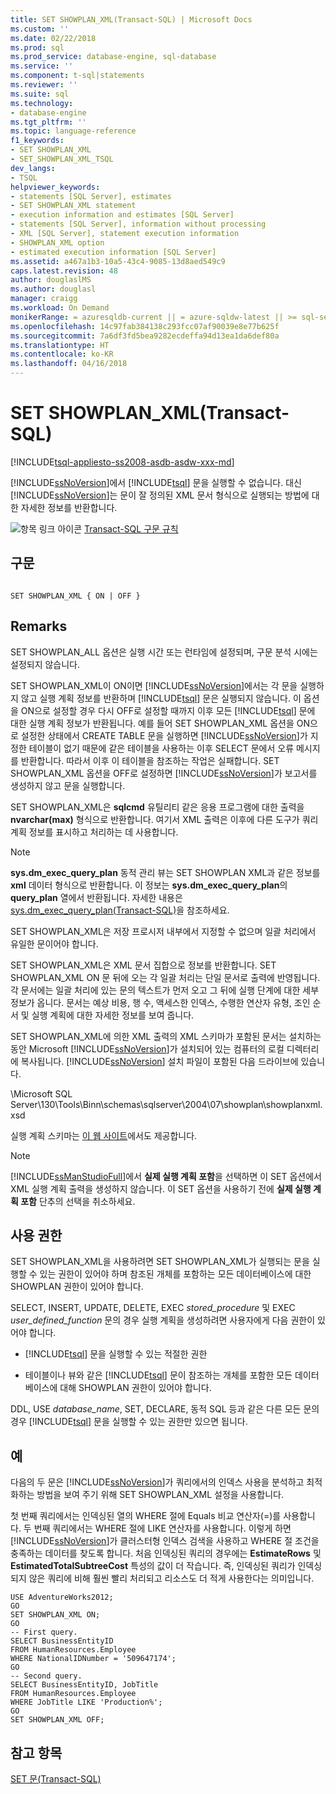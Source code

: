 ```yaml
---
title: SET SHOWPLAN_XML(Transact-SQL) | Microsoft Docs
ms.custom: ''
ms.date: 02/22/2018
ms.prod: sql
ms.prod_service: database-engine, sql-database
ms.service: ''
ms.component: t-sql|statements
ms.reviewer: ''
ms.suite: sql
ms.technology:
- database-engine
ms.tgt_pltfrm: ''
ms.topic: language-reference
f1_keywords:
- SET SHOWPLAN_XML
- SET_SHOWPLAN_XML_TSQL
dev_langs:
- TSQL
helpviewer_keywords:
- statements [SQL Server], estimates
- SET SHOWPLAN_XML statement
- execution information and estimates [SQL Server]
- statements [SQL Server], information without processing
- XML [SQL Server], statement execution information
- SHOWPLAN_XML option
- estimated execution information [SQL Server]
ms.assetid: a467a1b3-10a5-43c4-9085-13d8aed549c9
caps.latest.revision: 48
author: douglaslMS
ms.author: douglasl
manager: craigg
ms.workload: On Demand
monikerRange: = azuresqldb-current || = azure-sqldw-latest || >= sql-server-2016 || = sqlallproducts-allversions
ms.openlocfilehash: 14c97fab384138c293fcc07af90039e8e77b625f
ms.sourcegitcommit: 7a6df3fd5bea9282ecdeffa94d13ea1da6def80a
ms.translationtype: HT
ms.contentlocale: ko-KR
ms.lasthandoff: 04/16/2018
---
```

# <a name="set-showplanxml-transact-sql"></a>SET SHOWPLAN_XML(Transact-SQL)
[!INCLUDE[tsql-appliesto-ss2008-asdb-asdw-xxx-md](../../includes/tsql-appliesto-ss2008-asdb-asdw-xxx-md.md)]

  [!INCLUDE[ssNoVersion](../../includes/ssnoversion-md.md)]에서 [!INCLUDE[tsql](../../includes/tsql-md.md)] 문을 실행할 수 없습니다. 대신 [!INCLUDE[ssNoVersion](../../includes/ssnoversion-md.md)]는 문이 잘 정의된 XML 문서 형식으로 실행되는 방법에 대한 자세한 정보를 반환합니다.  
 
 ![항목 링크 아이콘](../../database-engine/configure-windows/media/topic-link.gif "항목 링크 아이콘") [Transact-SQL 구문 규칙](../../t-sql/language-elements/transact-sql-syntax-conventions-transact-sql.md)  
  
## <a name="syntax"></a>구문
  
```  
  
SET SHOWPLAN_XML { ON | OFF }  
```  
  
## <a name="remarks"></a>Remarks  
 SET SHOWPLAN_ALL 옵션은 실행 시간 또는 런타임에 설정되며, 구문 분석 시에는 설정되지 않습니다.  
  
 SET SHOWPLAN_XML이 ON이면 [!INCLUDE[ssNoVersion](../../includes/ssnoversion-md.md)]에서는 각 문을 실행하지 않고 실행 계획 정보를 반환하며 [!INCLUDE[tsql](../../includes/tsql-md.md)] 문은 실행되지 않습니다. 이 옵션을 ON으로 설정할 경우 다시 OFF로 설정할 때까지 이후 모든 [!INCLUDE[tsql](../../includes/tsql-md.md)] 문에 대한 실행 계획 정보가 반환됩니다. 예를 들어 SET SHOWPLAN_XML 옵션을 ON으로 설정한 상태에서 CREATE TABLE 문을 실행하면 [!INCLUDE[ssNoVersion](../../includes/ssnoversion-md.md)]가 지정한 테이블이 없기 때문에 같은 테이블을 사용하는 이후 SELECT 문에서 오류 메시지를 반환합니다. 따라서 이후 이 테이블을 참조하는 작업은 실패합니다. SET SHOWPLAN_XML 옵션을 OFF로 설정하면 [!INCLUDE[ssNoVersion](../../includes/ssnoversion-md.md)]가 보고서를 생성하지 않고 문을 실행합니다.  
  
 SET SHOWPLAN_XML은 **sqlcmd** 유틸리티 같은 응용 프로그램에 대한 출력을 **nvarchar(max)** 형식으로 반환합니다. 여기서 XML 출력은 이후에 다른 도구가 쿼리 계획 정보를 표시하고 처리하는 데 사용합니다.  
  
> [!NOTE]  
>  **sys.dm_exec_query_plan** 동적 관리 뷰는 SET SHOWPLAN XML과 같은 정보를 **xml** 데이터 형식으로 반환합니다. 이 정보는 **sys.dm_exec_query_plan**의 **query_plan** 열에서 반환됩니다. 자세한 내용은 [sys.dm_exec_query_plan&#40;Transact-SQL&#41;](../../relational-databases/system-dynamic-management-views/sys-dm-exec-query-plan-transact-sql.md)을 참조하세요.  
  
 SET SHOWPLAN_XML은 저장 프로시저 내부에서 지정할 수 없으며 일괄 처리에서 유일한 문이어야 합니다.  
  
 SET SHOWPLAN_XML은 XML 문서 집합으로 정보를 반환합니다. SET SHOWPLAN_XML ON 문 뒤에 오는 각 일괄 처리는 단일 문서로 출력에 반영됩니다. 각 문서에는 일괄 처리에 있는 문의 텍스트가 먼저 오고 그 뒤에 실행 단계에 대한 세부 정보가 옵니다. 문서는 예상 비용, 행 수, 액세스한 인덱스, 수행한 연산자 유형, 조인 순서 및 실행 계획에 대한 자세한 정보를 보여 줍니다.  
  
 SET SHOWPLAN_XML에 의한 XML 출력의 XML 스키마가 포함된 문서는 설치하는 동안 Microsoft [!INCLUDE[ssNoVersion](../../includes/ssnoversion-md.md)]가 설치되어 있는 컴퓨터의 로컬 디렉터리에 복사됩니다. [!INCLUDE[ssNoVersion](../../includes/ssnoversion-md.md)] 설치 파일이 포함된 다음 드라이브에 있습니다.  
  
 \Microsoft SQL Server\130\Tools\Binn\schemas\sqlserver\2004\07\showplan\showplanxml.xsd  
  
 실행 계획 스키마는 [이 웹 사이트](http://go.microsoft.com/fwlink/?linkid=43100&clcid=0x409)에서도 제공합니다.  
  
> [!NOTE]  
>  [!INCLUDE[ssManStudioFull](../../includes/ssmanstudiofull-md.md)]에서 **실제 실행 계획 포함**을 선택하면 이 SET 옵션에서 XML 실행 계획 출력을 생성하지 않습니다. 이 SET 옵션을 사용하기 전에 **실제 실행 계획 포함** 단추의 선택을 취소하세요.  
  
## <a name="permissions"></a>사용 권한  
 SET SHOWPLAN_XML을 사용하려면 SET SHOWPLAN_XML가 실행되는 문을 실행할 수 있는 권한이 있어야 하며 참조된 개체를 포함하는 모든 데이터베이스에 대한 SHOWPLAN 권한이 있어야 합니다.  
  
 SELECT, INSERT, UPDATE, DELETE, EXEC *stored_procedure* 및 EXEC *user_defined_function* 문의 경우 실행 계획을 생성하려면 사용자에게 다음 권한이 있어야 합니다.  
  
-   [!INCLUDE[tsql](../../includes/tsql-md.md)] 문을 실행할 수 있는 적절한 권한  
  
-   테이블이나 뷰와 같은 [!INCLUDE[tsql](../../includes/tsql-md.md)] 문이 참조하는 개체를 포함한 모든 데이터베이스에 대해 SHOWPLAN 권한이 있어야 합니다.  
  
 DDL, USE *database_name*, SET, DECLARE, 동적 SQL 등과 같은 다른 모든 문의 경우 [!INCLUDE[tsql](../../includes/tsql-md.md)] 문을 실행할 수 있는 권한만 있으면 됩니다.  
  
## <a name="examples"></a>예  
 다음의 두 문은 [!INCLUDE[ssNoVersion](../../includes/ssnoversion-md.md)]가 쿼리에서의 인덱스 사용을 분석하고 최적화하는 방법을 보여 주기 위해 SET SHOWPLAN_XML 설정을 사용합니다.  
  
 첫 번째 쿼리에서는 인덱싱된 열의 WHERE 절에 Equals 비교 연산자(=)를 사용합니다. 두 번째 쿼리에서는 WHERE 절에 LIKE 연산자를 사용합니다. 이렇게 하면 [!INCLUDE[ssNoVersion](../../includes/ssnoversion-md.md)]가 클러스터형 인덱스 검색을 사용하고 WHERE 절 조건을 충족하는 데이터를 찾도록 합니다. 처음 인덱싱된 쿼리의 경우에는 **EstimateRows** 및 **EstimatedTotalSubtreeCost** 특성의 값이 더 작습니다. 즉, 인덱싱된 쿼리가 인덱싱되지 않은 쿼리에 비해 훨씬 빨리 처리되고 리소스도 더 적게 사용한다는 의미입니다.  
  
```  
USE AdventureWorks2012;  
GO  
SET SHOWPLAN_XML ON;  
GO  
-- First query.  
SELECT BusinessEntityID   
FROM HumanResources.Employee  
WHERE NationalIDNumber = '509647174';  
GO  
-- Second query.  
SELECT BusinessEntityID, JobTitle  
FROM HumanResources.Employee  
WHERE JobTitle LIKE 'Production%';  
GO  
SET SHOWPLAN_XML OFF;  
```  
  
## <a name="see-also"></a>참고 항목  
 [SET 문&#40;Transact-SQL&#41;](../../t-sql/statements/set-statements-transact-sql.md)  
  
  
